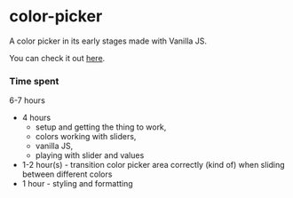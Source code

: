 # color-picker

A color picker in its early stages made with Vanilla JS.

You can check it out [here](https://vanilla-color-picker.surge.sh/).

### Time spent

6-7 hours

- 4 hours
  - setup and getting the thing to work,
  - colors working with sliders,
  - vanilla JS,
  - playing with slider and values
- 1-2 hour(s) - transition color picker area correctly (kind of) when sliding between different colors
- 1 hour - styling and formatting
